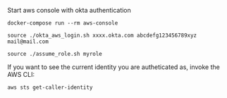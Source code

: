Start aws console with okta authentication

```
docker-compose run --rm aws-console
```

```
source ./okta_aws_login.sh xxxx.okta.com abcdefg123456789xyz mail@mail.com
```

```
source ./assume_role.sh myrole
```

If you want to see the current identity you are autheticated as, invoke the AWS CLI:

```
aws sts get-caller-identity
```

